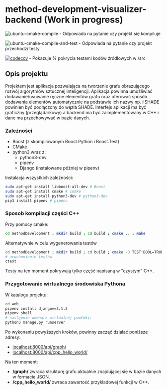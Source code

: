 # method-development-visualizer-backend (Work in progress)

![ubuntu-cmake-compile](https://github.com/ianczyko/method-development-visualizer-backend/workflows/ubuntu-cmake-compile/badge.svg) - Odpowiada na pytanie czy projekt się kompiluje

![ubuntu-cmake-compile-and-test](https://github.com/ianczyko/method-development-visualizer-backend/workflows/ubuntu-cmake-compile-and-test/badge.svg) - Odpowiada na pytanie czy projekt przechodzi testy

[![codecov](https://codecov.io/gh/ianczyko/method-development-visualizer-backend/branch/main/graph/badge.svg?token=47IFD5DQNB)](https://codecov.io/gh/ianczyko/method-development-visualizer-backend) - Pokazuje % pokrycia testami kodów źródłowych w /src

## Opis projektu

Projektem jest aplikacja pozwalająca na tworzenie grafu obrazującego rozwój algorytmów
sztucznej inteligencji. Aplikacja powinna umożliwiać dodawanie/usuwanie ręczne elementów
grafu oraz oferować sposób dodawania elementów automatycznie na podstawie ich nazwy
np. ilSHADE powinien być podłączony do węzła SHADE. Interfejs aplikacji ma być graficzny
(przeglądarkowy) a backend ma być zaimplementowany w C++ i dane ma przechowywać w
bazie danych.

### Zależności

- Boost (z skompilowanym Boost.Python i Boost.Test)
- CMake
- python3 wraz z:
  - python3-dev
  - pipenv
  - Django (instalowane później w pipenv)

Instalacja wszystkich zależności:

```bash
sudo apt-get install libboost-all-dev # Boost
sudo apt-get install cmake # cmake
sudo apt-get install python3-dev # python3-dev
pip3 install pipenv # pipenv
```

### Sposob kompilacji części C++

Przy pomocy cmake:

```bash
cd methodDevelopment ; mkdir build ; cd build ; cmake .. ; make
```

Alternatywnie w celu wygenerowania testów

```bash
cd methodDevelopment ; mkdir build ; cd build ; cmake -D TEST:BOOL=TRUE .. ; make
# uruchomienie testów
ctest
```

Testy na ten moment pokrywają tylko część napisaną w "czystym" C++.

### Przygotowanie wirtualnego środowiska Pythona

W katalogu projektu:

```bash
cd web
pipenv install django==3.1.3
pipenv shell
# następnie wewnąrz wirtualnej powłoki:
python3 manage.py runserver
```

Po wykonaniu powyższych kroków, powinny zacząć działać poniższe adresy:

- [localhost:8000/api/graph/](http://localhost:8000/api/graph/)
- [localhost:8000/api/cpp_hello_world/](http://localhost:8000/api/cpp_hello_world/)

Na ten moment:

- **/graph/** zwraca strukturę grafu aktualnie znajdującej się w bazie danych w formacie JSON.
- **/cpp_hello_world/** zwraca zawartość przykładowej funkcji w C++.
